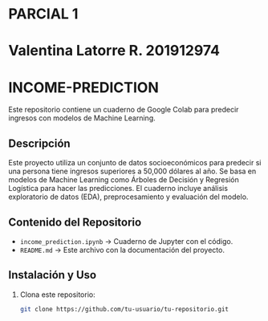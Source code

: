 # **PARCIAL 1** 
# **Valentina Latorre R. 201912974**
# INCOME-PREDICTION
Este repositorio contiene un cuaderno de Google Colab para predecir ingresos con modelos de Machine Learning.

## Descripción
Este proyecto utiliza un conjunto de datos socioeconómicos para predecir si una persona tiene ingresos superiores a 50,000 dólares al año. 
Se basa en modelos de Machine Learning como Árboles de Decisión y Regresión Logística para hacer las predicciones.
El cuaderno incluye análisis exploratorio de datos (EDA), preprocesamiento y evaluación del modelo.

## Contenido del Repositorio
- `income_prediction.ipynb` → Cuaderno de Jupyter con el código.
- `README.md` → Este archivo con la documentación del proyecto.

##  Instalación y Uso
1. Clona este repositorio:
   ```bash
   git clone https://github.com/tu-usuario/tu-repositorio.git
